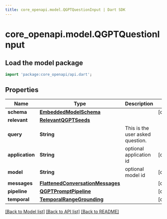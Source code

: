 ```yaml
---
title: core_openapi.model.QGPTQuestionInput | Dart SDK
---
```


# core_openapi.model.QGPTQuestionInput

## Load the model package
```dart
import 'package:core_openapi/api.dart';
```

## Properties
Name | Type | Description | Notes
------------ | ------------- | ------------- | -------------
**schema** | [**EmbeddedModelSchema**](EmbeddedModelSchema.md) |  | [optional] 
**relevant** | [**RelevantQGPTSeeds**](RelevantQGPTSeeds.md) |  | 
**query** | **String** | This is the user asked question. | 
**application** | **String** | optional application id | [optional] 
**model** | **String** | optional model id | [optional] 
**messages** | [**FlattenedConversationMessages**](FlattenedConversationMessages.md) |  | [optional] 
**pipeline** | [**QGPTPromptPipeline**](QGPTPromptPipeline.md) |  | [optional] 
**temporal** | [**TemporalRangeGrounding**](TemporalRangeGrounding.md) |  | [optional] 

[[Back to Model list]](../README.md#documentation-for-models) [[Back to API list]](../README.md#documentation-for-api-endpoints) [[Back to README]](../README.md)


